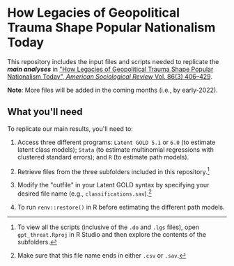 # How Legacies of Geopolitical Trauma Shape Popular Nationalism Today

This repository includes the input files and scripts needed to replicate the ***main analyses*** in ["How Legacies of Geopolitical Trauma Shape Popular Nationalism Today", _American Sociological Review_ Vol. 86(3) 406–429](https://journals.sagepub.com/doi/full/10.1177/00031224211011981).

**Note**: More files will be added in the coming months (i.e., by early-2022).

## What you'll need

To replicate our main results, you'll need to:

1. Access three different programs: `Latent GOLD 5.1` or `6.0` (to estimate latent class models); `Stata` (to estimate multinomial regressions with clustered standard errors); and `R` (to estimate path models).

2. Retrieve files from the three subfolders included in this repository.[^1]

3. Modify the "outfile" in your Latent GOLD syntax by specifying your desired file name (e.g., `classifications.sav`).[^2]

4. To run `renv::restore()` in R before estimating the different path models. 


[^1]: To view all the scripts (inclusive of the `.do` and `.lgs` files), open `gpt_threat.Rproj` in R Studio and then explore the contents of the subfolders.

[^2]: Make sure that this file name ends in either `.csv` or `.sav`.
